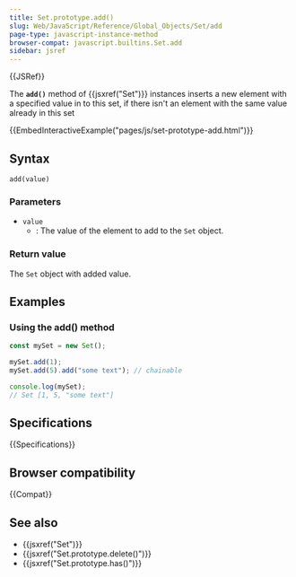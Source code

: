 ```yaml
---
title: Set.prototype.add()
slug: Web/JavaScript/Reference/Global_Objects/Set/add
page-type: javascript-instance-method
browser-compat: javascript.builtins.Set.add
sidebar: jsref
---
```


{{JSRef}}

The **`add()`** method of {{jsxref("Set")}} instances inserts a new element with a specified value in to this set, if there isn't an element with the same value already in this set

{{EmbedInteractiveExample("pages/js/set-prototype-add.html")}}

## Syntax

```js-nolint
add(value)
```

### Parameters

- `value`
  - : The value of the element to add to the `Set` object.

### Return value

The `Set` object with added value.

## Examples

### Using the add() method

```js
const mySet = new Set();

mySet.add(1);
mySet.add(5).add("some text"); // chainable

console.log(mySet);
// Set [1, 5, "some text"]
```

## Specifications

{{Specifications}}

## Browser compatibility

{{Compat}}

## See also

- {{jsxref("Set")}}
- {{jsxref("Set.prototype.delete()")}}
- {{jsxref("Set.prototype.has()")}}
